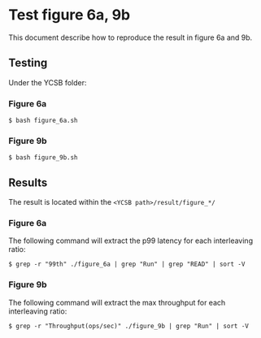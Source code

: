 # Test figure 6a, 9b
This document describe how to reproduce the result in figure 6a and 9b.

## Testing
Under the YCSB folder:
### Figure 6a
```
$ bash figure_6a.sh
```

### Figure 9b
```
$ bash figure_9b.sh
```

## Results
The result is located within the `<YCSB path>/result/figure_*/`

### Figure 6a
The following command will extract the p99 latency for each interleaving ratio:
```
$ grep -r "99th" ./figure_6a | grep "Run" | grep "READ" | sort -V 
```

### Figure 9b
The following command will extract the max throughput for each interleaving ratio:
```
$ grep -r "Throughput(ops/sec)" ./figure_9b | grep "Run" | sort -V
```
